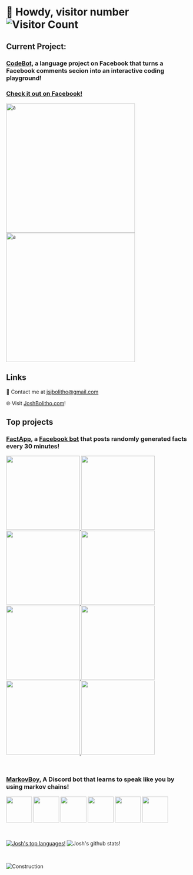 # 🤠 Howdy, visitor number ![Visitor Count](https://profile-counter.glitch.me/JoshBolitho/count.svg)

## Current Project:

### [CodeBot](https://github.com/JoshBolitho/CodeBot), a language project on Facebook that turns a Facebook comments secion into an interactive coding playground! 

### [Check it out on Facebook!](https://www.facebook.com/CodeBotOfficial/)

<img width="350" alt="a" src="https://user-images.githubusercontent.com/17404588/127153720-215c145e-e140-4353-bd90-e444d706b0cd.png"><img width="350" alt="a" src="https://user-images.githubusercontent.com/17404588/127153741-10f8c63e-d604-47e5-ba71-db22a3aefca4.png">

## Links
📧 Contact me at jsjbolitho@gmail.com

🌐 Visit [JoshBolitho.com](https://www.joshbolitho.com)!

## Top projects

### [FactApp](https://github.com/JoshBolitho/FactApp), a [Facebook bot](https://www.facebook.com/FactBotMarkov/) that posts randomly generated facts every 30 minutes!
<a href="https://www.facebook.com/FactBotMarkov/">
  
  <img src="https://user-images.githubusercontent.com/17404588/120011534-80660700-c032-11eb-9287-f4e47bc047ce.png" width="200" height="auto" /> 
  <img src="https://user-images.githubusercontent.com/17404588/120010241-041ef400-c031-11eb-93ef-219fcfe1c19b.png" width="200" height="auto" />
  <img src="https://user-images.githubusercontent.com/17404588/120011594-970c5e00-c032-11eb-92bb-102e1a6269a5.png" width="200" height="auto" />
  <img src="https://user-images.githubusercontent.com/17404588/120010244-05502100-c031-11eb-8cd2-18c01efaa542.png" width="200" height="auto" />
  <img src="https://user-images.githubusercontent.com/17404588/120011611-9c69a880-c032-11eb-916e-bd36cd3db5e0.png" width="200" height="auto" />
  <img src="https://user-images.githubusercontent.com/17404588/120011640-a4294d00-c032-11eb-8f53-f681315f0a16.png" width="200" height="auto" />
  <img src="https://user-images.githubusercontent.com/17404588/120011675-ad1a1e80-c032-11eb-80be-67a81966fd7e.png" width="200" height="auto" />
  <img src="https://user-images.githubusercontent.com/17404588/120011628-9ffd2f80-c032-11eb-8f86-4f6462402d68.png" width="200"height="auto" />
</a>

&nbsp;

### [MarkovBoy](https://github.com/JoshBolitho/MarkovBoy), A Discord bot that learns to speak like you by using markov chains!
<div>
  <img src="https://user-images.githubusercontent.com/17404588/120015260-40ede980-c037-11eb-884d-6358fe03ae4a.JPG" width="auto" height="70" />
  <img src="https://user-images.githubusercontent.com/17404588/120015268-421f1680-c037-11eb-9fd0-15f18b018154.JPG" width="auto" height="70" />
  <img src="https://user-images.githubusercontent.com/17404588/120015274-43504380-c037-11eb-9bdf-7a30703d9e6f.JPG" width="auto" height="70" />
  <img src="https://user-images.githubusercontent.com/17404588/120015277-43e8da00-c037-11eb-8e12-ce58063b0b1d.JPG" width="auto" height="70" />
  <img src="https://user-images.githubusercontent.com/17404588/120015269-42b7ad00-c037-11eb-8fce-17613b3cbb5b.JPG" width="auto" height="70" />
  <img src="https://user-images.githubusercontent.com/17404588/120015280-43e8da00-c037-11eb-9226-c19eca5615e8.JPG" width="auto" height="70" />
</div>

&nbsp;

[![Josh's top languages!](https://github-readme-stats.vercel.app/api/top-langs/?username=JoshBolitho&theme=cobalt)](https://github.com/joshBolitho/github-readme-stats)
![Josh's github stats!](https://github-readme-stats.vercel.app/api?username=JoshBolitho&theme=cobalt) 

&nbsp;

![Construction](https://images2.minutemediacdn.com/image/upload/c_fit,f_auto,fl_lossy,q_auto,w_728/v1555999902/shape/mentalfloss/construction_8.gif)
